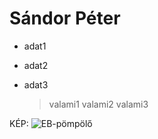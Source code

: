 # Sándor Péter

- adat1
- adat2
- adat3

  > valami1
  > valami2
  > valami3

KÉP:
![EB-pömpölő](https://github.com/user-attachments/assets/5f4c8c11-5f1c-42ff-9d76-cfd3b7e2f3f6)
